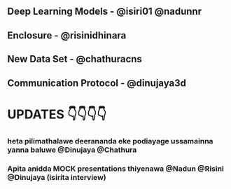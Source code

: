 ## Deep Learning Models - @isiri01 @nadunnr
## Enclosure - @risinidhinara
## New Data Set - @chathuracns
## Communication Protocol - @dinujaya3d


# UPDATES 👇👇👇👇
### heta pilimathalawe deerananda eke podiayage ussamainna yanna baluwe @Dinujaya @Chathura

### Apita anidda MOCK presentations thiyenawa @Nadun @Risini @Dinujaya (isirita interview)
<!--

**Here are some ideas to get you started:**

🙋‍♀️ A short introduction - what is your organization all about?
🌈 Contribution guidelines - how can the community get involved?
👩‍💻 Useful resources - where can the community find your docs? Is there anything else the community should know?
🍿 Fun facts - what does your team eat for breakfast?
🧙 Remember, you can do mighty things with the power of [Markdown](https://docs.github.com/github/writing-on-github/getting-started-with-writing-and-formatting-on-github/basic-writing-and-formatting-syntax)
-->

